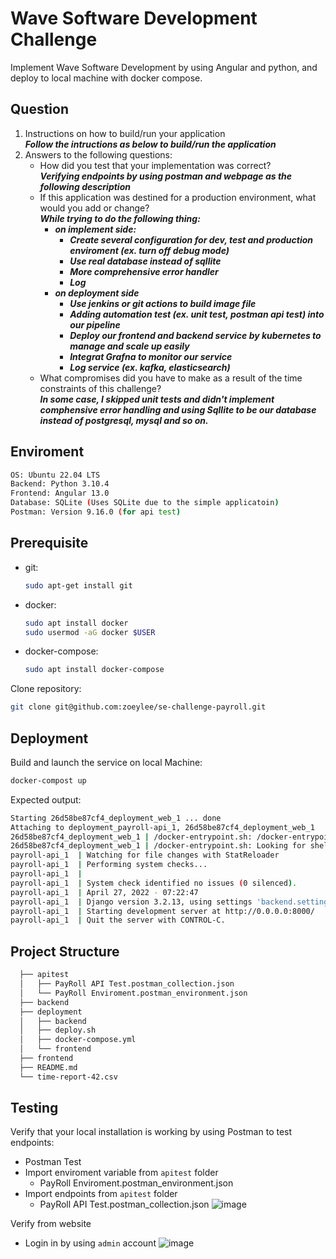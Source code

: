 # Wave Software Development Challenge

Implement Wave Software Development by using Angular and python, and deploy to local machine with docker compose.

  ## Question
  1. Instructions on how to build/run your application  
      ***Follow the intructions as below to build/run the application***
  2. Answers to the following questions:
     - How did you test that your implementation was correct?  
       ***Verifying endpoints by using postman and webpage as the following description***  
     - If this application was destined for a production environment, what would you add or change?  
       ***While trying to do the following thing:***
        - ***on implement side:***
          - ***Create several configuration for dev, test and production enviroment (ex. turn off debug mode)***
          - ***Use real database instead of sqllite***
          - ***More comprehensive error handler***
          - ***Log***
        - ***on deployment side***
          - ***Use jenkins or git actions to build image file***
          - ***Adding automation test (ex. unit test, postman api test) into our pipeline***
          - ***Deploy our frontend and backend service by kubernetes to manage and scale up easily***
          - ***Integrat Grafna to monitor our service***
          - ***Log service (ex. kafka, elasticsearch)***
     - What compromises did you have to make as a result of the time constraints of this challenge?  
     ***In some case, I skipped unit tests and didn't implement comphensive error handling and using Sqllite to be our database instead of postgresql, mysql and so on.***

## Enviroment
  ``` bash
  OS: Ubuntu 22.04 LTS
  Backend: Python 3.10.4
  Frontend: Angular 13.0
  Database: SQLite (Uses SQLite due to the simple applicatoin)
  Postman: Version 9.16.0 (for api test)
  ```
## Prerequisite

* git:
    ``` bash
    sudo apt-get install git
    ```
* docker:
    ``` bash
    sudo apt install docker
    sudo usermod -aG docker $USER
    ```
* docker-compose:
    ``` bash
    sudo apt install docker-compose
    ```    
Clone repository:
``` bash
git clone git@github.com:zoeylee/se-challenge-payroll.git
```

## Deployment

Build and launch the service on local Machine:
```bash 
docker-compost up
```

Expected output:
```bash
Starting 26d58be87cf4_deployment_web_1 ... done
Attaching to deployment_payroll-api_1, 26d58be87cf4_deployment_web_1
26d58be87cf4_deployment_web_1 | /docker-entrypoint.sh: /docker-entrypoint.d/ is not empty, will attempt to perform configuration
26d58be87cf4_deployment_web_1 | /docker-entrypoint.sh: Looking for shell scripts in /docker-entrypoint.d/
payroll-api_1  | Watching for file changes with StatReloader
payroll-api_1  | Performing system checks...
payroll-api_1  | 
payroll-api_1  | System check identified no issues (0 silenced).
payroll-api_1  | April 27, 2022 - 07:22:47
payroll-api_1  | Django version 3.2.13, using settings 'backend.settings'
payroll-api_1  | Starting development server at http://0.0.0.0:8000/
payroll-api_1  | Quit the server with CONTROL-C.
```
    
## Project Structure
```bash
  ├── apitest 
  │   ├── PayRoll API Test.postman_collection.json
  │   └── PayRoll Enviroment.postman_environment.json
  ├── backend
  ├── deployment
  │   ├── backend
  │   ├── deploy.sh
  │   ├── docker-compose.yml
  │   └── frontend
  ├── frontend
  ├── README.md
  └── time-report-42.csv
```

## Testing
Verify that your local installation is working by using Postman to test endpoints:
  - Postman Test
   - Import enviroment variable from `apitest` folder
      - PayRoll Enviroment.postman_environment.json
   - Import endpoints from `apitest` folder
      - PayRoll API Test.postman_collection.json
  ![image](https://user-images.githubusercontent.com/6045763/165491300-de4327a9-8761-492b-963e-e39d32ee57df.png)

Verify from website
  - Login in by using `admin` account
  ![image](https://user-images.githubusercontent.com/6045763/165491169-44badb8f-b827-4661-923d-85cadf478ebb.png)

